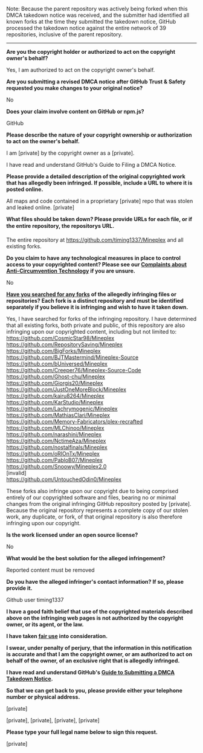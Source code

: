 Note: Because the parent repository was actively being forked when this DMCA takedown notice was received, and the submitter had identified all known forks at the time they submitted the takedown notice, GitHub processed the takedown notice against the entire network of 39 repositories, inclusive of the parent repository.

---

**Are you the copyright holder or authorized to act on the copyright
owner's behalf?**

Yes, I am authorized to act on the copyright owner's behalf.

**Are you submitting a revised DMCA notice after GitHub Trust & Safety
requested you make changes to your original notice?**

No

**Does your claim involve content on GitHub or npm.js?**

GitHub

**Please describe the nature of your copyright ownership or authorization
to act on the owner's behalf.**

I am [private] by the copyright owner as a [private].

I have read and understand GitHub's Guide to Filing a DMCA Notice.

**Please provide a detailed description of the original copyrighted work
that has allegedly been infringed. If possible, include a URL to where it
is posted online.**

All maps and code contained in a proprietary [private] repo that was stolen
and leaked online. [private]  

**What files should be taken down? Please provide URLs for each file, or
if the entire repository, the repositorys URL.**

The entire repository at https://github.com/timing1337/Mineplex and all
existing forks.

**Do you claim to have any technological measures in place to control
access to your copyrighted content? Please see our <a
href="https://docs.github.com/articles/guide-to-submitting-a-dmca-takedown-notice#complaints-about-anti-circumvention-technology">Complaints
about Anti-Circumvention Technology</a> if you are unsure.**

No

**<a
href="https://docs.github.com/articles/dmca-takedown-policy#b-what-about-forks-or-whats-a-fork">Have
you searched for any forks</a> of the allegedly infringing files or
repositories? Each fork is a distinct repository and must be identified
separately if you believe it is infringing and wish to have it taken
down.**

Yes, I have searched for forks of the infringing repository. I have
determined that all existing forks, both private and public, of this
repository are also infringing upon our copyrighted content, including but
not limited to:  
https://github.com/CosmicStar98/Mineplex  
https://github.com/RepositorySaving/Mineplex  
https://github.com/BigForks/Mineplex  
https://github.com/BJTMastermind/Mineplex-Source  
https://github.com/bUniversed/Mineplex  
https://github.com/Creeper76/Mineplex-Source-Code  
https://github.com/Ghost-chu/Mineplex  
https://github.com/Giorgis20/Mineplex  
https://github.com/JustOneMoreBlock/Mineplex   
https://github.com/kairu8264/Mineplex  
https://github.com/KarStudio/Mineplex  
https://github.com/Lachrymogenic/Mineplex  
https://github.com/MathiasClari/Mineplex  
https://github.com/Memory-Fabricators/plex-recrafted  
https://github.com/MLChinoo/Mineplex  
https://github.com/narashini/Mineplex  
https://github.com/NctimeAza/Mineplex  
https://github.com/nostalfinals/Mineplex  
https://github.com/oRIOnTx/Mineplex  
https://github.com/PabloB07/Mineplex  
https://github.com/Snoowy/Mineplex2.0  
[invalid]    
https://github.com/UntouchedOdin0/Mineplex  

These forks also infringe upon our copyright due to being comprised
entirely of our copyrighted software and files, bearing no or minimal
changes from the original infringing GitHub repository posted by
[private]. Because the original repository represents a complete copy of
our stolen work, any duplicate, or fork, of that original repository is
also therefore infringing upon our copyright.

**Is the work licensed under an open source license?**

No

**What would be the best solution for the alleged infringement?**

Reported content must be removed

**Do you have the alleged infringer's contact information? If so, please
provide it.**

Github user timing1337

**I have a good faith belief that use of the copyrighted materials
described above on the infringing web pages is not authorized by the
copyright owner, or its agent, or the law.**

**I have taken <a href="https://www.lumendatabase.org/topics/22">fair
use</a> into consideration.**

**I swear, under penalty of perjury, that the information in this
notification is accurate and that I am the copyright owner, or am
authorized to act on behalf of the owner, of an exclusive right that is
allegedly infringed.**

**I have read and understand GitHub's <a
href="https://docs.github.com/articles/guide-to-submitting-a-dmca-takedown-notice/">Guide
to Submitting a DMCA Takedown Notice</a>.**

**So that we can get back to you, please provide either your telephone
number or physical address.**

[private]

[private], [private], [private], [private]

**Please type your full legal name below to sign this request.**

[private]
